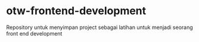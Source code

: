 # otw-frontend-development
Repository untuk menyimpan project sebagai latihan untuk menjadi seorang front end development
